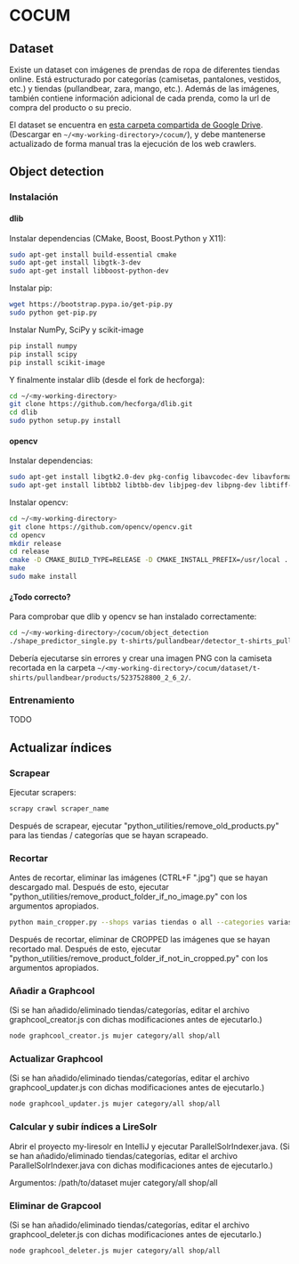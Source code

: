 # COCUM

## Dataset

Existe un dataset con imágenes de prendas de ropa de diferentes tiendas online. Está estructurado por categorías (camisetas, pantalones, vestidos, etc.) y tiendas (pullandbear, zara, mango, etc.). Además de las imágenes, también contiene información adicional de cada prenda, como la url de compra del producto o su precio.

El dataset se encuentra en [esta carpeta compartida de Google Drive](https://drive.google.com/open?id=0B229wR-YZUYoUURtb1ZsSF9Edm8). (Descargar en `~/<my-working-directory>/cocum/`), y debe mantenerse actualizado de forma manual tras la ejecución de los web crawlers.

## Object detection

### Instalación

#### dlib

Instalar dependencias (CMake, Boost, Boost.Python y X11):

```bash
sudo apt-get install build-essential cmake
sudo apt-get install libgtk-3-dev
sudo apt-get install libboost-python-dev
```

Instalar pip:

```bash
wget https://bootstrap.pypa.io/get-pip.py
sudo python get-pip.py
```

Instalar NumPy, SciPy y scikit-image

```bash
pip install numpy
pip install scipy
pip install scikit-image
```

Y finalmente instalar dlib (desde el fork de hecforga):

```bash
cd ~/<my-working-directory>
git clone https://github.com/hecforga/dlib.git
cd dlib
sudo python setup.py install
```

#### opencv

Instalar dependencias:

```bash
sudo apt-get install libgtk2.0-dev pkg-config libavcodec-dev libavformat-dev libswscale-dev
sudo apt-get install libtbb2 libtbb-dev libjpeg-dev libpng-dev libtiff-dev libjasper-dev libdc1394-22-dev
```

Instalar opencv:

```bash
cd ~/<my-working-directory>
git clone https://github.com/opencv/opencv.git
cd opencv
mkdir release
cd release
cmake -D CMAKE_BUILD_TYPE=RELEASE -D CMAKE_INSTALL_PREFIX=/usr/local ..
make
sudo make install
```

#### ¿Todo correcto?

Para comprobar que dlib y opencv se han instalado correctamente:

```bash
cd ~/<my-working-directory>/cocum/object_detection
./shape_predictor_single.py t-shirts/pullandbear/detector_t-shirts_pullandbear_products_squares10x12_53560c1.svm t-shirts/pullandbear/predictor_t-shirts_pullandbear_products_squares10x12.dat ../dataset/t-shirts/pullandbear/products/5237502800_2_1_2/5237502800_2_1_2.jpg ../dataset/t-shirts/pullandbear/products/5237528800_2_6_2/
```

Debería ejecutarse sin errores y crear una imagen PNG con la camiseta recortada en la carpeta `~/<my-working-directory>/cocum/dataset/t-shirts/pullandbear/products/5237528800_2_6_2/`.

### Entrenamiento

TODO

## Actualizar índices

### Scrapear

Ejecutar scrapers:

```bash
scrapy crawl scraper_name
```

Después de scrapear, ejecutar "python_utilities/remove_old_products.py" para las tiendas / categorías
que se hayan scrapeado.

### Recortar

Antes de recortar, eliminar las imágenes (CTRL+F ".jpg") que se hayan descargado mal. Después de esto, ejecutar "python_utilities/remove_product_folder_if_no_image.py" con los argumentos apropiados.

```bash
python main_cropper.py --shops varias tiendas o all --categories varias categorías o all
```

Después de recortar, eliminar de CROPPED las imágenes que se hayan recortado mal. Después de esto, ejecutar "python_utilities/remove_product_folder_if_not_in_cropped.py" con los argumentos apropiados.

### Añadir a Graphcool

(Si se han añadido/eliminado tiendas/categorías, editar el archivo graphcool_creator.js con dichas modificaciones antes de ejecutarlo.)

```bash
node graphcool_creator.js mujer category/all shop/all
```

### Actualizar Graphcool

(Si se han añadido/eliminado tiendas/categorías, editar el archivo graphcool_updater.js con dichas modificaciones antes de ejecutarlo.)

```bash
node graphcool_updater.js mujer category/all shop/all
```

### Calcular y subir índices a LireSolr

Abrir el proyecto my-liresolr en IntelliJ y ejecutar ParallelSolrIndexer.java. (Si se han añadido/eliminado tiendas/categorías, editar el archivo ParallelSolrIndexer.java con dichas modificaciones antes de ejecutarlo.)

Argumentos: /path/to/dataset mujer category/all shop/all

### Eliminar de Grapcool

(Si se han añadido/eliminado tiendas/categorías, editar el archivo graphcool_deleter.js con dichas modificaciones antes de ejecutarlo.)

```bash
node graphcool_deleter.js mujer category/all shop/all
```
